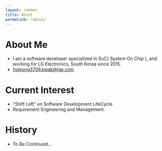 ```yaml
---
layout: common
title: About
permalink: /about/
---
```


# About Me
- I am a software developer specialized in SoC( System On Chip ), and working for LG Electronics, South Korea since 2015.
- hojeong3709.kwak@lge.com

# Current Interest
- "Shift Left" on Software Development LifeCycle.
- Requirement Engineering and Management.

# History
- To Be Continued...
